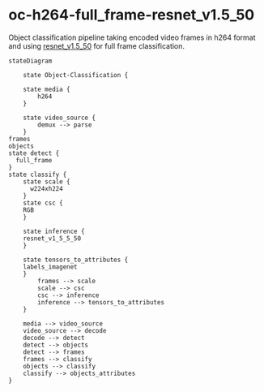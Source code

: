 # oc-h264-full_frame-resnet_v1.5_50

Object classification pipeline taking encoded video frames in h264 format and using [resnet_v1.5_50]() for full frame classification.

```mermaid
stateDiagram
 
    state Object-Classification {
  
    state media {
		h264
    }

    state video_source {
		demux --> parse 
    }
frames
objects
state detect {
  full_frame
}
state classify {
    state scale {
      w224xh224
    }
    state csc {
    RGB
    }

    state inference {
    resnet_v1_5_5_50
    }

    state tensors_to_attributes {
    labels_imagenet
    }
        frames --> scale 
		scale --> csc
		csc --> inference
		inference --> tensors_to_attributes
    }
    
    media --> video_source
    video_source --> decode
    decode --> detect
	detect --> objects
	detect --> frames
	frames --> classify
	objects --> classify
    classify --> objects_attributes
} 
```
